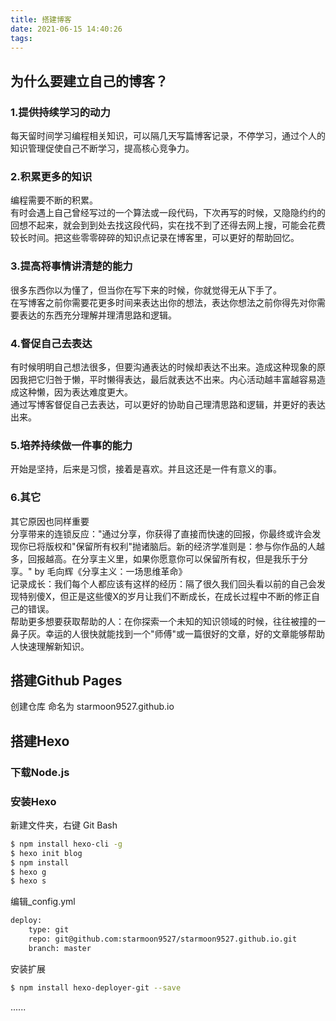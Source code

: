 ```yaml
---
title: 搭建博客
date: 2021-06-15 14:40:26
tags:
---
```


## 为什么要建立自己的博客？
### 1.提供持续学习的动力  
每天留时间学习编程相关知识，可以隔几天写篇博客记录，不停学习，通过个人的知识管理促使自己不断学习，提高核心竞争力。
### 2.积累更多的知识
编程需要不断的积累。  
有时会遇上自己曾经写过的一个算法或一段代码，下次再写的时候，又隐隐约约的回想不起来，就会到到处去找这段代码，实在找不到了还得去网上搜，可能会花费较长时间。把这些零零碎碎的知识点记录在博客里，可以更好的帮助回忆。
### 3.提高将事情讲清楚的能力
很多东西你以为懂了，但当你在写下来的时候，你就觉得无从下手了。  
在写博客之前你需要花更多时间来表达出你的想法，表达你想法之前你得先对你需要表达的东西充分理解并理清思路和逻辑。
### 4.督促自己去表达
有时候明明自己想法很多，但要沟通表达的时候却表达不出来。造成这种现象的原因我把它归咎于懒，平时懒得表达，最后就表达不出来。内心活动越丰富越容易造成这种懒，因为表达难度更大。  
通过写博客督促自己去表达，可以更好的协助自己理清思路和逻辑，并更好的表达出来。
### 5.培养持续做一件事的能力
开始是坚持，后来是习惯，接着是喜欢。并且这还是一件有意义的事。
### 6.其它
其它原因也同样重要  
分享带来的连锁反应："通过分享，你获得了直接而快速的回报，你最终或许会发现你已将版权和"保留所有权利"抛诸脑后。新的经济学准则是：参与你作品的人越多，回报越高。在分享主义里，如果你愿意你可以保留所有权，但是我乐于分享。" by 毛向辉《分享主义：一场思维革命》  
记录成长：我们每个人都应该有这样的经历：隔了很久我们回头看以前的自己会发现特别傻X，但正是这些傻X的岁月让我们不断成长，在成长过程中不断的修正自己的错误。  
帮助更多想要获取帮助的人：在你探索一个未知的知识领域的时候，往往被撞的一鼻子灰。幸运的人很快就能找到一个"师傅"或一篇很好的文章，好的文章能够帮助人快速理解新知识。

## 搭建Github Pages
创建仓库 命名为 starmoon9527.github.io

## 搭建Hexo
### 下载Node.js
### 安装Hexo
新建文件夹，右键 Git Bash
``` bash
$ npm install hexo-cli -g
$ hexo init blog
$ npm install
$ hexo g
$ hexo s
```
编辑_config.yml
``` bash
deploy:
    type: git
    repo: git@github.com:starmoon9527/starmoon9527.github.io.git
    branch: master
```
安装扩展
``` bash
$ npm install hexo-deployer-git --save
```
......
